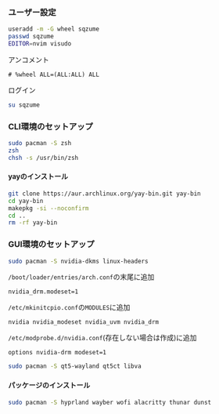 ### ユーザー設定
```bash
useradd -m -G wheel sqzume
passwd sqzume
EDITOR=nvim visudo
```

アンコメント
```
# %wheel ALL=(ALL:ALL) ALL
```

ログイン
```bash
su sqzume
```
### CLI環境のセットアップ
```bash
sudo pacman -S zsh
zsh
chsh -s /usr/bin/zsh
```
#### yayのインストール
```zsh
git clone https://aur.archlinux.org/yay-bin.git yay-bin
cd yay-bin
makepkg -si --noconfirm
cd ..
rm -rf yay-bin
```
### GUI環境のセットアップ
```zsh
sudo pacman -S nvidia-dkms linux-headers
```

`/boot/loader/entries/arch.conf`の末尾に追加
```
nvidia_drm.modeset=1
```

`/etc/mkinitcpio.conf`の`MODULES`に追加
```
nvidia nvidia_modeset nvidia_uvm nvidia_drm
```

`/etc/modprobe.d/nvidia.conf`(存在しない場合は作成)に追加
```
options nvidia-drm modeset=1
```

```zsh
sudo pacman -S qt5-wayland qt5ct libva
```
#### パッケージのインストール
```zsh
sudo pacman -S hyprland wayber wofi alacritty thunar dunst
```
